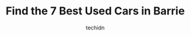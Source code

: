 ---
layout: ampstory
image: https://i0.wp.com/www.auto.or.id/wp-content/uploads/2023/06/nimri-auto-0-barrie-1686325595.jpeg?resize=640,853
author: techidn
featured: false
description: Barrie, Ontario, Canada is a haven for Used Cars enthusiasts, boasting an impressive array of 7 top-notch establishments. Whether youre a seasoned connoisseur or simply curious to explore t
title: Find the 7 Best Used Cars in Barrie
cover:
   title: Find the 7 Best Used Cars in Barrie
   subtitle: AUTO.OR.ID
   background: https://www.auto.or.id/wp-content/uploads/2023/06/nimri-auto-0-barrie-1686325595.jpeg

pages: 
 - layout: thirds
   top: <h1>#1 Canadas Motors Place</h1>
   bottom: "<p>Thank you!!We just come to Canada, take a rent car for a week, but after two days, when I was in more than 15 dealerships I found this. We chose one. Yes. Its not chea</p>"
   background: https://www.auto.or.id/wp-content/uploads/2023/06/nimri-auto-1-barrie-1686325596.jpeg
   backgroundblur: true
 - layout: thirds
   top: <h1>#2 Car Central</h1>
   bottom: "<p>290 Yonge St, Barrie, ON L4N 4C7, Canada</p>"
   background: https://www.auto.or.id/wp-content/uploads/2023/06/nimri-auto-2-barrie-1686325597.jpeg
   cta:
      link: https://www.auto.or.id/find-the-7-best-used-cars-in-barrie/
      text: Find the 7 Best Used Cars in Barrie
 - layout: thirds
   top: <h1>#3 Murad Auto Sales</h1>
   bottom: "<p>30 Commerce Park Dr, Barrie, ON L4N 8W8, Canada</p>"
   background: https://images.unsplash.com/photo-1619843810917-548e472b9055?ixlib=rb-4.0.3&ixid=MnwxMjA3fDB8MHxwaG90by1wYWdlfHx8fGVufDB8fHx8&auto=format&fit=crop&w=640&h=853&q=80
   cta:
      link: https://www.auto.or.id/find-the-7-best-used-cars-in-barrie/
      text: Find the 7 Best Used Cars in Barrie
 - layout: thirds
   top: <h1>#4 G. D. Coates Used Car Superstore</h1>
   bottom: "<p>425 Dunlop St W, Barrie, ON L4N 1C3, Canada</p>"
   background: https://images.unsplash.com/photo-1560361586-8242b1fc06c5?ixlib=rb-4.0.3&ixid=MnwxMjA3fDB8MHxwaG90by1wYWdlfHx8fGVufDB8fHx8&auto=format&fit=crop&w=640&h=853&q=80
   cta:
      link: https://www.auto.or.id/find-the-7-best-used-cars-in-barrie/
      text: Find the 7 Best Used Cars in Barrie
 - layout: thirds
   top: <h1>#5 Eckert Auto Sales</h1>
   bottom: "<p>192 Essa Rd, Barrie, ON L4N 3L1, Canada</p>"
   background: https://images.unsplash.com/photo-1492144534655-ae79c964c9d7?ixlib=rb-4.0.3&ixid=MnwxMjA3fDB8MHxwaG90by1wYWdlfHx8fGVufDB8fHx8&auto=format&fit=crop&w=640&h=853&q=80
   cta:
      link: https://www.auto.or.id/find-the-7-best-used-cars-in-barrie/
      text: Find the 7 Best Used Cars in Barrie
 - layout: thirds
   top: <h1>#6 S.M. Auto Sales</h1>
   bottom: "<p>419 Huronia Rd, Barrie, ON L4N 9B3, Canada</p>"
   background: https://images.unsplash.com/photo-1602343104142-977847f39794?ixlib=rb-4.0.3&ixid=MnwxMjA3fDB8MHxwaG90by1wYWdlfHx8fGVufDB8fHx8&auto=format&fit=crop&w=640&h=853&q=80
   cta:
      link: https://www.auto.or.id/find-the-7-best-used-cars-in-barrie/
      text: Find the 7 Best Used Cars in Barrie
 - layout: thirds
   top: <h1>#7 CARS CANADA</h1>
   bottom: "<p>306 Yonge St, Barrie, ON L4N 4C7, Canada</p>"
   background: https://images.unsplash.com/photo-1602343858784-d837e63a79c1?ixlib=rb-4.0.3&ixid=MnwxMjA3fDB8MHxwaG90by1wYWdlfHx8fGVufDB8fHx8&auto=format&fit=crop&w=640&h=853&q=80
   cta:
      link: https://www.auto.or.id/find-the-7-best-used-cars-in-barrie/
      text: Find the 7 Best Used Cars in Barrie
 - layout: thirds
   middle: Continue reading...
   background: https://images.unsplash.com/photo-1494976388531-d1058494cdd8?ixlib=rb-4.0.3&ixid=MnwxMjA3fDB8MHxwaG90by1wYWdlfHx8fGVufDB8fHx8&auto=format&fit=crop&w=640&h=853&q=80
   cta:
      link: https://www.auto.or.id/find-the-7-best-used-cars-in-barrie/
      text: Find the 7 Best Used Cars in Barrie

---
